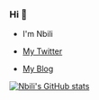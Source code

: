 ### Hi 👋

* I'm Nbili

* [My Twitter](https://twitter.com/nbilicheng)

* [My Blog](https://nbili.cc/)

[![Nbili's GitHub stats](https://github-readme-stats.vercel.app/api?username=nbili)](https://github.com/anuraghazra/github-readme-stats)

